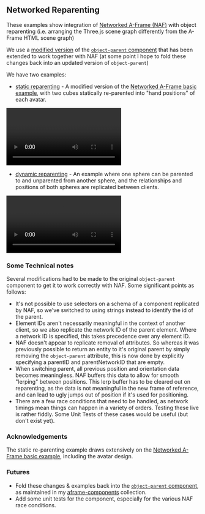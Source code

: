 

## Networked Reparenting

These examples show integration of [Networked A-Frame (NAF)](https://github.com/networked-aframe) with object reparenting (i.e. arranging the Three.js scene graph differently from the A-Frame HTML scene graph)

We use a [modified version](https://github.com/diarmidmackenzie/aframe-examples/tree/main/compositions/networked-parenting/object-parent.js) of the [`object-parent` component](https://diarmidmackenzie.github.io/aframe-components/components/object-parent/) that has been extended to work together with NAF (at some point I hope to fold these changes back into an updated version of `object-parent`)

We have two examples:

- [static reparenting](./static/) - A modified version of the [Networked A-Frame basic example](https://github.com/networked-aframe/networked-aframe#more-examples), with two cubes statically re-parented into "hand positions" of each avatar.

<video src="https://github.com/diarmidmackenzie/aframe-examples/assets/16045703/64ecb4d4-8f83-47bd-9183-766aa6f8f9ee" controls="controls" style="max-width: 400px;">
</video>

- [dynamic reparenting](./dynamic/) - An example where one sphere can be parented to and unparented from another sphere, and the relationships and positions of both spheres are replicated between clients.

<video src="https://github.com/diarmidmackenzie/aframe-examples/assets/16045703/9489a51d-83d1-4a42-9a85-e426273c3b46" controls="controls" style="max-width: 400px;">
</video>



### Some Technical notes

Several modifications had to be made to the original `object-parent` component to get it to work correctly with NAF.  Some significant points as follows:

- It's not possible to use selectors on a schema of a component replicated by NAF, so we've switched to using strings instead to identify the id of the parent.
- Element IDs aren't necessarily meaningful in the context of another client, so we also replicate the network ID of the parent element.  Where a network ID is specified, this takes precedence over any element ID.
- NAF doesn't appear to replicate removal of attributes.  So whereas it was previously possible to return an entity to it's original parent by simply removing the `object-parent` attribute, this is now done by explicitly specifying a parentID and parentNetworkID that are empty.
- When switching parent, all previous position and orientation data becomes meaningless.  NAF buffers this data to allow for smooth "lerping" between positions.  This lerp buffer has to be cleared out on reparenting, as the data is not meaningful in the new frame of reference, and can lead to ugly jumps out of position if it's used for positioning.
- There are a few race conditions that need to be handled, as network timings mean things can happen in a variety of orders.  Testing these live is rather fiddly.  Some Unit Tests of these cases would be useful (but don't exist yet).



### Acknowledgements

The static re-parenting example draws extensively on the [Networked A-Frame basic example](https://github.com/networked-aframe/networked-aframe#more-examples), including the avatar design.



### Futures

- Fold these changes & examples back into the [`object-parent` component](https://diarmidmackenzie.github.io/aframe-components/components/object-parent/), as maintained in my [aframe-components](https://diarmidmackenzie.github.io/aframe-components/) collection.
- Add some unit tests for the component, especially for the various NAF race conditions.



​	